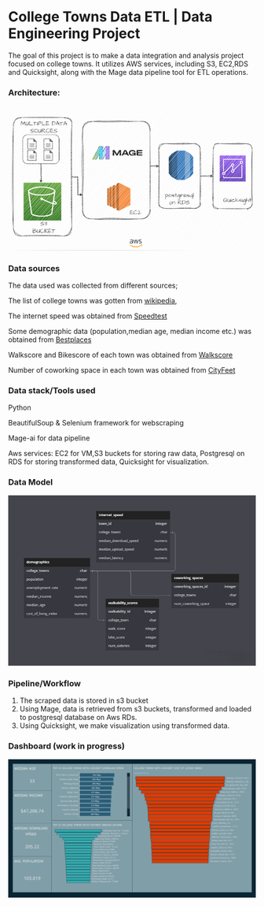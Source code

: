 # College Towns Data ETL | Data Engineering Project
The goal of this project is to make a data integration and analysis project focused on college towns. It utilizes AWS services, including S3, EC2,RDS and Quicksight, along with the Mage data pipeline tool for ETL operations.

### Architecture:
![architecure](https://github.com/vaadewoyin/College-Towns-Data-ETL-AWS-Mage-Pipeline/blob/main/architecture.png)

### Data sources
The data used was collected from different sources;

The list of college towns was gotten from [wikipedia](https://en.wikipedia.org/wiki/List_of_college_towns#United_States),

The internet speed was obtained from [Speedtest](https://www.speedtest.net/performance/united-states)

Some demographic data (population,median age, median income etc.) was obtained from [Bestplaces](https://www.bestplaces.net)

Walkscore and Bikescore of each town was obtained from [Walkscore](https://www.walkscore.com/)

Number of coworking space in each town was obtained from [CityFeet](https://www.cityfeet.com/cont/coworking-space)

### Data stack/Tools used
Python 

BeautifulSoup & Selenium framework for webscraping

Mage-ai for data pipeline

Aws services: EC2 for VM,S3 buckets for storing raw data, Postgresql on RDS for storing transformed data, Quicksight for visualization.


### Data Model
![ER diagram](https://github.com/vaadewoyin/College-Towns-Data-ETL-AWS-Mage-Pipeline/blob/main/College_Towns_DB_ER_Diagram.png)

### Pipeline/Workflow
1. The scraped data is stored in s3 bucket
2. Using Mage, data is retrieved from s3 buckets, transformed and loaded to postgresql database on Aws RDs.
3. Using Quicksight, we make visualization using transformed data.

### Dashboard (work in progress)
![dashboard](https://github.com/vaadewoyin/College-Towns-Data-ETL-AWS-Mage-Pipeline/blob/main/aws_quicksight_dashboard.png)

